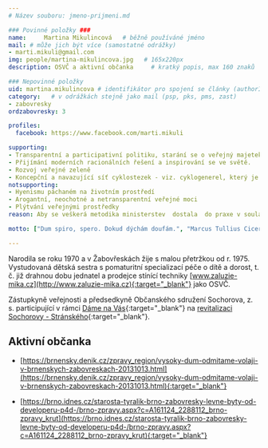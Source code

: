 ```yaml
---
# Název souboru: jmeno-prijmeni.md

### Povinné položky ###
name:     Martina Mikulincová  	# běžně používáné jméno
mail: # může jich být více (samostatné odrážky)
- marti.mikuli@gmail.com
img: people/martina-mikulincova.jpg   # 165x220px
description: OSVČ a aktivní občanka 	# kratký popis, max 160 znaků

### Nepovinné položky
uid: martina.mikulincova # identifikátor pro spojení se články (authorId)
category: 	# v odrážkách stejně jako mail (psp, pks, pms, zast)
- zabovresky
ordzabovresky: 3

profiles:
  facebook: https://www.facebook.com/marti.mikuli

supporting:
- Transparentní a participativní politiku, starání se o veřejný majetek s péčí řádného hospodáře
- Přijímání moderních racionálních řešení a inspirování se ve světě.
- Rozvoj veřejné zeleně
- Koncepční a navazující síť cyklostezek - viz. cyklogenerel, který je zatím hudbou budoucnosti
notsupporting:
- Hyenismu páchaném na životním prostředí
- Arogantní, neochotné a netransparentní veřejné moci
- Plýtvání veřejnými prostředky
reason: Aby se veškerá metodika ministerstev  dostala  do praxe v souladu s danou legislativou a nezůstala jen na papíře. Aby byl zachráněn a revitalizován významný krajinný prvek naší městské části Kozí Hora a nebyl zalit betonem dle projektu Avrio investu jako již jeho realizovaná 1 etapa - vstup do lesoparku Kroftova - Štursova. Aby územní plán nebyl jen politickou omalovánkou, která vytěžuje území, ale ctil urbanistickou hodnotu daného území a nepokračoval zrůdnou výstavbou - viz. polyfunkční dům na náměstí Rosického. Aby vzniklé dětské hřiště v Rezidenci Sochorova zbudované z dotačních operačních programů sloužilo nejen vyvoleným ale i mateřským školkám a všem dětem.

motto: ["Dum spiro, spero. Dokud dýchám doufám.", "Marcus Tullius Cicero", "Spés moritur ultima. Naděje umírá poslední."]

---
```


Narodila se roku 1970 a v Žabovřeskách žije s malou přetržkou od r. 1975. Vystudovaná dětská sestra s pomaturitní specializací péče o dítě a dorost, t. č. již drahnou dobu jednatel a prodejce stínící techniky [www.zaluzie-mika.cz](http://www.zaluzie-mika.cz){:target="_blank"} jako OSVČ.

Zástupkyně veřejnosti a předsedkyně Občanského sdružení Sochorova, z. s. participující v rámci [Dáme na Vás](https://damenavas.brno.cz){:target="_blank"} na [revitalizaci Sochorovy - Stránského](https://damenavas.brno.cz/projekt/?id=721){:target="_blank"}.

## Aktivní občanka

* [https://brnensky.denik.cz/zpravy_region/vysoky-dum-odmitame-volaji-v-brnenskych-zabovreskach-20131013.html](https://brnensky.denik.cz/zpravy_region/vysoky-dum-odmitame-volaji-v-brnenskych-zabovreskach-20131013.html){:target="_blank"}

* [https://brno.idnes.cz/starosta-tyralik-brno-zabovresky-levne-byty-od-developeru-p4d-/brno-zpravy.aspx?c=A161124_2288112_brno-zpravy_krut](https://brno.idnes.cz/starosta-tyralik-brno-zabovresky-levne-byty-od-developeru-p4d-/brno-zpravy.aspx?c=A161124_2288112_brno-zpravy_krut){:target="_blank"}
